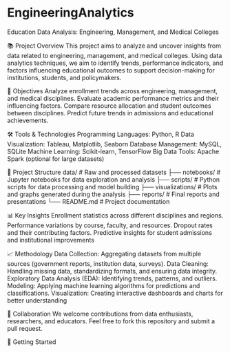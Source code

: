 # EngineeringAnalytics
Education Data Analysis: Engineering, Management, and Medical Colleges

📚 Project Overview
This project aims to analyze and uncover insights from data related to engineering, management, and medical colleges. Using data analytics techniques, we aim to identify trends, performance indicators, and factors influencing educational outcomes to support decision-making for institutions, students, and policymakers.


🎯 Objectives
Analyze enrollment trends across engineering, management, and medical disciplines.
Evaluate academic performance metrics and their influencing factors.
Compare resource allocation and student outcomes between disciplines.
Predict future trends in admissions and educational achievements.

🛠️ Tools & Technologies
Programming Languages: Python, R
Data Visualization: Tableau, Matplotlib, Seaborn
Database Management: MySQL, SQLite
Machine Learning: Scikit-learn, TensorFlow
Big Data Tools: Apache Spark (optional for large datasets)


📁 Project Structure
data/ # Raw and processed datasets ├── notebooks/ # Jupyter notebooks for data exploration and analysis ├── scripts/ # Python scripts for data processing and model building ├── visualizations/ # Plots and graphs generated during the analysis ├── reports/ # Final reports and presentations └── README.md # Project documentation


📊 Key Insights
Enrollment statistics across different disciplines and regions.
Performance variations by course, faculty, and resources.
Dropout rates and their contributing factors.
Predictive insights for student admissions and institutional improvements

📈 Methodology
Data Collection: Aggregating datasets from multiple sources (government reports, institution data, surveys).
Data Cleaning: Handling missing data, standardizing formats, and ensuring data integrity.
Exploratory Data Analysis (EDA): Identifying trends, patterns, and outliers.
Modeling: Applying machine learning algorithms for predictions and classifications.
Visualization: Creating interactive dashboards and charts for better understanding

🤝 Collaboration
We welcome contributions from data enthusiasts, researchers, and educators. Feel free to fork this repository and submit a pull request.

🚀 Getting Started





